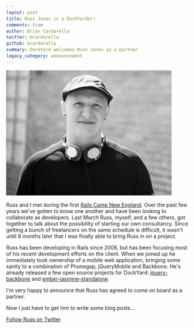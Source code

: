 ```yaml
---
layout: post
title: Russ Jones is a DockYarder!
comments: true
author: Brian Cardarella
twitter: bcardarella
github: bcardarella
summary: DockYard welcomes Russ Jones as a partner
legacy_category: announcement
---
```


![Russ Jones](/images/russ-jones.png)

Russ and I met during the first [Rails Camp New
England](http://railscamps.com). Over the past few years we've gotten to know one another and have been looking to collaborate as developers. Last March Russ, myself, and a few others, got together to talk about the possibility of starting our own consultancy. Since getting a bunch of freelancers on the same schedule is difficult, it wasn't until 8 months later that I was finally able to bring Russ in on a project.

Russ has been developing in Rails since 2006, but has been focusing most of his recent development efforts on the client. When we joined up he immediately took ownership of a mobile web application, bringing some sanity to a combination of Phonegap, jQueryMobile and Backbone. He's already released a few open source projects for DockYard: [jquery-backbone](https://github.com/dockyard/jquerymobile-backbone) and [ember-jasmine-standalone](https://github.com/dockyard/ember-jasmine-standalone).

I'm very happy to announce that Russ has agreed to come on board as a
partner.

Now I just have to get him to write some blog posts...

[Follow Russ on Twitter](http://twitter.com/codeofficer)
